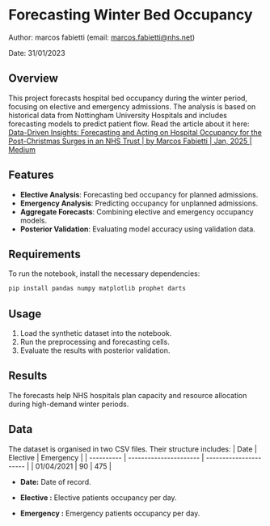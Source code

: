 # Forecasting Winter Bed Occupancy
Author: marcos fabietti (email: marcos.fabietti@nhs.net)

Date: 31/01/2023

## Overview

This project forecasts hospital bed occupancy during the winter period, focusing on elective and emergency admissions. The analysis is based on historical data from Nottingham University Hospitals and includes forecasting models to predict patient flow. Read the article about it here: [Data-Driven Insights: Forecasting and Acting on Hospital Occupancy for the Post-Christmas Surges in an NHS Trust | by Marcos Fabietti | Jan, 2025 | Medium](https://medium.com/@mifabietti/data-driven-insights-forecasting-and-acting-on-hospital-occupancy-for-the-post-christmas-surges-in-0cc10e6281b7)

## Features

-   **Elective Analysis**: Forecasting bed occupancy for planned admissions.
-   **Emergency Analysis**: Predicting occupancy for unplanned admissions.
-   **Aggregate Forecasts**: Combining elective and emergency occupancy models.
-   **Posterior Validation**: Evaluating model accuracy using validation data.

## Requirements

To run the notebook, install the necessary dependencies:

```bash
pip install pandas numpy matplotlib prophet darts 

```

## Usage

1.  Load the synthetic dataset into the notebook.
2.  Run the preprocessing and forecasting cells.
3.  Evaluate the results with posterior validation.

## Results

The forecasts help NHS hospitals plan capacity and resource allocation during high-demand winter periods.


## Data
  
The dataset is organised in two  CSV files. Their structure includes:
| Date       | Elective	 | Emergency | 
| ---------- | ---------------------- | ---------------------- |
| 01/04/2021 | 90                 | 475                     | 

-   **Date:** Date of record.
    
-   **Elective	:**  Elective  patients occupancy per day.
    
-   **Emergency  :** Emergency  patients occupancy per day.
